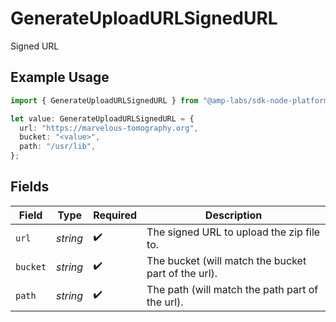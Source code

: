 # GenerateUploadURLSignedURL

Signed URL

## Example Usage

```typescript
import { GenerateUploadURLSignedURL } from "@amp-labs/sdk-node-platform/models/operations";

let value: GenerateUploadURLSignedURL = {
  url: "https://marvelous-tomography.org",
  bucket: "<value>",
  path: "/usr/lib",
};
```

## Fields

| Field                                               | Type                                                | Required                                            | Description                                         |
| --------------------------------------------------- | --------------------------------------------------- | --------------------------------------------------- | --------------------------------------------------- |
| `url`                                               | *string*                                            | :heavy_check_mark:                                  | The signed URL to upload the zip file to.           |
| `bucket`                                            | *string*                                            | :heavy_check_mark:                                  | The bucket (will match the bucket part of the url). |
| `path`                                              | *string*                                            | :heavy_check_mark:                                  | The path (will match the path part of the url).     |
